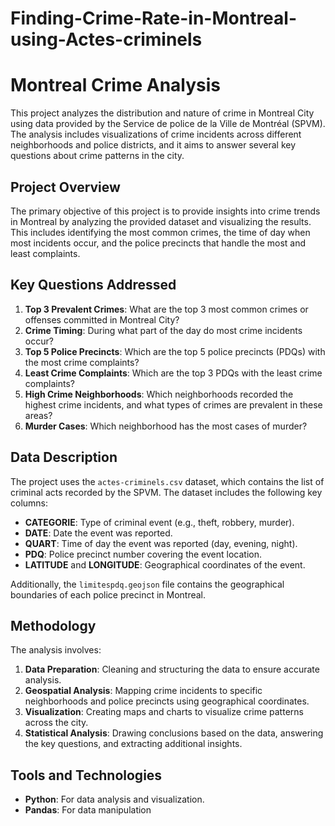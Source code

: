 # Finding-Crime-Rate-in-Montreal-using-Actes-criminels

# Montreal Crime Analysis

This project analyzes the distribution and nature of crime in Montreal City using data provided by the Service de police de la Ville de Montréal (SPVM). The analysis includes visualizations of crime incidents across different neighborhoods and police districts, and it aims to answer several key questions about crime patterns in the city.

## Project Overview

The primary objective of this project is to provide insights into crime trends in Montreal by analyzing the provided dataset and visualizing the results. This includes identifying the most common crimes, the time of day when most incidents occur, and the police precincts that handle the most and least complaints.

## Key Questions Addressed

1. **Top 3 Prevalent Crimes**: What are the top 3 most common crimes or offenses committed in Montreal City?
2. **Crime Timing**: During what part of the day do most crime incidents occur?
3. **Top 5 Police Precincts**: Which are the top 5 police precincts (PDQs) with the most crime complaints?
4. **Least Crime Complaints**: Which are the top 3 PDQs with the least crime complaints?
5. **High Crime Neighborhoods**: Which neighborhoods recorded the highest crime incidents, and what types of crimes are prevalent in these areas?
6. **Murder Cases**: Which neighborhood has the most cases of murder?

## Data Description

The project uses the `actes-criminels.csv` dataset, which contains the list of criminal acts recorded by the SPVM. The dataset includes the following key columns:

- **CATEGORIE**: Type of criminal event (e.g., theft, robbery, murder).
- **DATE**: Date the event was reported.
- **QUART**: Time of day the event was reported (day, evening, night).
- **PDQ**: Police precinct number covering the event location.
- **LATITUDE** and **LONGITUDE**: Geographical coordinates of the event.

Additionally, the `limitespdq.geojson` file contains the geographical boundaries of each police precinct in Montreal.

## Methodology

The analysis involves:

1. **Data Preparation**: Cleaning and structuring the data to ensure accurate analysis.
2. **Geospatial Analysis**: Mapping crime incidents to specific neighborhoods and police precincts using geographical coordinates.
3. **Visualization**: Creating maps and charts to visualize crime patterns across the city.
4. **Statistical Analysis**: Drawing conclusions based on the data, answering the key questions, and extracting additional insights.

## Tools and Technologies

- **Python**: For data analysis and visualization.
- **Pandas**: For data manipulation

